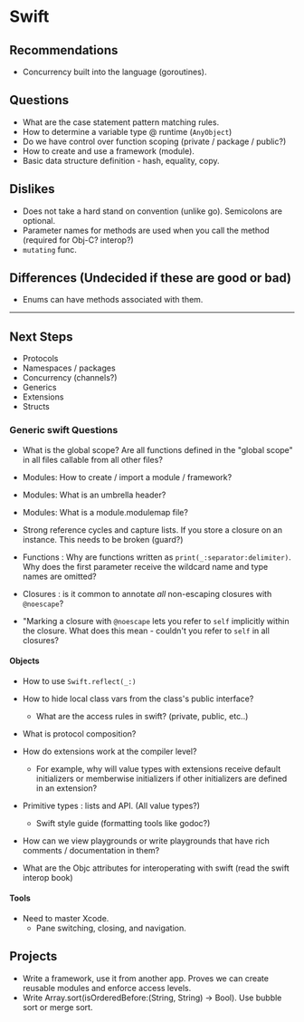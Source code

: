 # Swift #

## Recommendations ##

* Concurrency built into the language (goroutines).

## Questions ##

* What are the case statement pattern matching rules.
* How to determine a variable type @ runtime (`AnyObject`)
* Do we have control over function scoping (private / package / public?)
* How to create and use a framework (module).
* Basic data structure definition - hash, equality, copy.

## Dislikes ##

* Does not take a hard stand on convention (unlike go). Semicolons are optional.
* Parameter names for methods are used when you call the method (required for Obj-C? interop?)
* `mutating` func.

## Differences (Undecided if these are good or bad) ##

* Enums can have methods associated with them.


-------------

## Next Steps ##

* Protocols
* Namespaces / packages
* Concurrency (channels?)
* Generics
* Extensions
* Structs


### Generic swift Questions ###

* What is the global scope? Are all functions defined in the "global scope" in all files callable from all other files?

* Modules: How to create / import a module / framework?
* Modules: What is an umbrella header?
* Modules: What is a module.modulemap file?

* Strong reference cycles and capture lists. If you store a closure on an instance. This needs to be broken (guard?)

* Functions : Why are functions written as `print(_:separator:delimiter)`. Why does the first parameter receive the wildcard name and type names are omitted?

* Closures : is it common to annotate *all* non-escaping closures with `@noescape`?
* "Marking a closure with `@noescape` lets you refer to `self` implicitly within the closure. What does this mean - couldn't you refer to `self` in all closures?



#### Objects ####

* How to use `Swift.reflect(_:)`

* How to hide local class vars from the class's public interface?
    * What are the access rules in swift? (private, public, etc..)

* What is protocol composition?
* How do extensions work at the compiler level?
  * For example, why will value types with extensions receive default initializers or memberwise initializers
    if other initializers are defined in an extension?

* Primitive types : lists and API. (All value types?)
    * Swift style guide (formatting tools like godoc?)

* How can we view playgrounds or write playgrounds that have rich comments /
documentation in them?

* What are the Objc attributes for interoperating with swift (read the swift interop book)

#### Tools ####

* Need to master Xcode.
    * Pane switching, closing, and navigation.

## Projects

* Write a framework, use it from another app. Proves we can create reusable modules and enforce access levels.
* Write Array.sort(isOrderedBefore:(String, String) -> Bool). Use bubble sort or merge sort.

